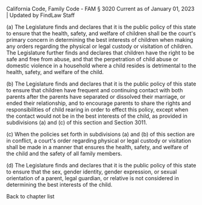 California Code, Family Code - FAM § 3020
Current as of January 01, 2023 | Updated by FindLaw Staff

(a) The Legislature finds and declares that it is the public policy of this state to ensure that the health, safety, and welfare of children shall be the court's primary concern in determining the best interests of children when making any orders regarding the physical or legal custody or visitation of children. The Legislature further finds and declares that children have the right to be safe and free from abuse, and that the perpetration of child abuse or domestic violence in a household where a child resides is detrimental to the health, safety, and welfare of the child.

(b) The Legislature finds and declares that it is the public policy of this state to ensure that children have frequent and continuing contact with both parents after the parents have separated or dissolved their marriage, or ended their relationship, and to encourage parents to share the rights and responsibilities of child rearing in order to effect this policy, except when the contact would not be in the best interests of the child, as provided in subdivisions (a) and (c) of this section and Section 3011.

(c) When the policies set forth in subdivisions (a) and (b) of this section are in conflict, a court's order regarding physical or legal custody or visitation shall be made in a manner that ensures the health, safety, and welfare of the child and the safety of all family members.

(d) The Legislature finds and declares that it is the public policy of this state to ensure that the sex, gender identity, gender expression, or sexual orientation of a parent, legal guardian, or relative is not considered in determining the best interests of the child.

Back to chapter list
